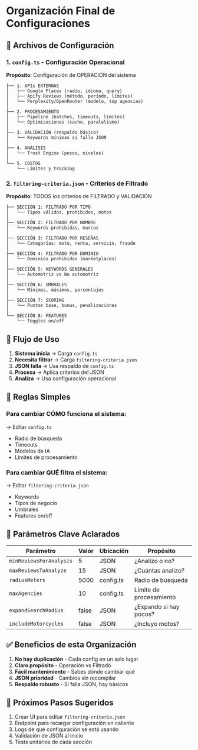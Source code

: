 # Organización Final de Configuraciones

## 📁 Archivos de Configuración

### 1. `config.ts` - Configuración Operacional
**Propósito**: Configuración de OPERACIÓN del sistema

```
├── 1. APIs EXTERNAS
│   ├── Google Places (radio, idioma, query)
│   ├── Apify Reviews (método, período, límites)
│   └── Perplexity/OpenRouter (modelo, top agencias)
│
├── 2. PROCESAMIENTO
│   ├── Pipeline (batches, timeouts, límites)
│   └── Optimizaciones (cache, paralelismo)
│
├── 3. VALIDACIÓN (respaldo básico)
│   └── Keywords mínimas si falla JSON
│
├── 4. ANÁLISIS
│   └── Trust Engine (pesos, niveles)
│
└── 5. COSTOS
    └── Límites y tracking
```

### 2. `filtering-criteria.json` - Criterios de Filtrado
**Propósito**: TODOS los criterios de FILTRADO y VALIDACIÓN

```
├── SECCIÓN 1: FILTRADO POR TIPO
│   └── Tipos válidos, prohibidos, motos
│
├── SECCIÓN 2: FILTRADO POR NOMBRE
│   └── Keywords prohibidas, marcas
│
├── SECCIÓN 3: FILTRADO POR RESEÑAS
│   └── Categorías: moto, renta, servicio, fraude
│
├── SECCIÓN 4: FILTRADO POR DOMINIO
│   └── Dominios prohibidos (marketplaces)
│
├── SECCIÓN 5: KEYWORDS GENERALES
│   └── Automotriz vs No automotriz
│
├── SECCIÓN 6: UMBRALES
│   └── Mínimos, máximos, porcentajes
│
├── SECCIÓN 7: SCORING
│   └── Puntos base, bonus, penalizaciones
│
└── SECCIÓN 8: FEATURES
    └── Toggles on/off
```

## 🔄 Flujo de Uso

1. **Sistema inicia** → Carga `config.ts`
2. **Necesita filtrar** → Carga `filtering-criteria.json`
3. **JSON falla** → Usa respaldo de `config.ts`
4. **Procesa** → Aplica criterios del JSON
5. **Analiza** → Usa configuración operacional

## 📝 Reglas Simples

### Para cambiar CÓMO funciona el sistema:
→ Editar `config.ts`
- Radio de búsqueda
- Timeouts
- Modelos de IA
- Límites de procesamiento

### Para cambiar QUÉ filtra el sistema:
→ Editar `filtering-criteria.json`
- Keywords
- Tipos de negocio
- Umbrales
- Features on/off

## 🎯 Parámetros Clave Aclarados

| Parámetro | Valor | Ubicación | Propósito |
|-----------|-------|-----------|-----------|
| `minReviewsForAnalysis` | 5 | JSON | ¿Analizo o no? |
| `maxReviewsToAnalyze` | 15 | JSON | ¿Cuántas analizo? |
| `radiusMeters` | 5000 | config.ts | Radio de búsqueda |
| `maxAgencies` | 10 | config.ts | Límite de procesamiento |
| `expandSearchRadius` | false | JSON | ¿Expando si hay pocos? |
| `includeMotorcycles` | false | JSON | ¿Incluyo motos? |

## ✅ Beneficios de esta Organización

1. **No hay duplicación** - Cada config en un solo lugar
2. **Claro propósito** - Operación vs Filtrado
3. **Fácil mantenimiento** - Sabes dónde cambiar qué
4. **JSON prioridad** - Cambios sin recompilar
5. **Respaldo robusto** - Si falla JSON, hay básicos

## 🚀 Próximos Pasos Sugeridos

1. Crear UI para editar `filtering-criteria.json`
2. Endpoint para recargar configuración en caliente
3. Logs de qué configuración se está usando
4. Validación de JSON al inicio
5. Tests unitarios de cada sección